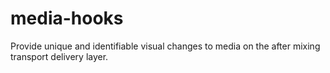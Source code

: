 # media-hooks
Provide unique and identifiable visual changes to media on the after mixing transport delivery layer.
